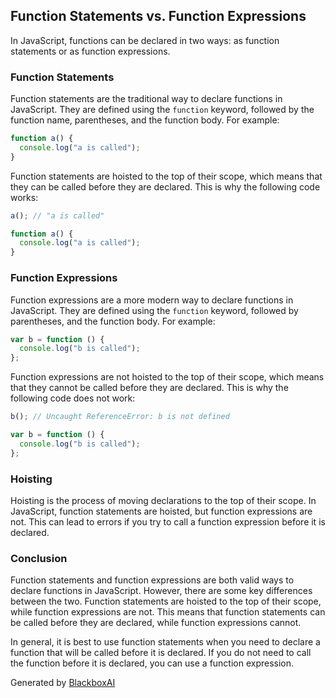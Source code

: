  ## Function Statements vs. Function Expressions

In JavaScript, functions can be declared in two ways: as function statements or as function expressions.

### Function Statements

Function statements are the traditional way to declare functions in JavaScript. They are defined using the `function` keyword, followed by the function name, parentheses, and the function body. For example:

```javascript
function a() {
  console.log("a is called");
}
```

Function statements are hoisted to the top of their scope, which means that they can be called before they are declared. This is why the following code works:

```javascript
a(); // "a is called"

function a() {
  console.log("a is called");
}
```

### Function Expressions

Function expressions are a more modern way to declare functions in JavaScript. They are defined using the `function` keyword, followed by parentheses, and the function body. For example:

```javascript
var b = function () {
  console.log("b is called");
};
```

Function expressions are not hoisted to the top of their scope, which means that they cannot be called before they are declared. This is why the following code does not work:

```javascript
b(); // Uncaught ReferenceError: b is not defined

var b = function () {
  console.log("b is called");
};
```

### Hoisting

Hoisting is the process of moving declarations to the top of their scope. In JavaScript, function statements are hoisted, but function expressions are not. This can lead to errors if you try to call a function expression before it is declared.

### Conclusion

Function statements and function expressions are both valid ways to declare functions in JavaScript. However, there are some key differences between the two. Function statements are hoisted to the top of their scope, while function expressions are not. This means that function statements can be called before they are declared, while function expressions cannot.

In general, it is best to use function statements when you need to declare a function that will be called before it is declared. If you do not need to call the function before it is declared, you can use a function expression.

Generated by [BlackboxAI](https://www.blackbox.ai)